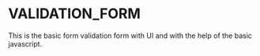# VALIDATION_FORM
This is the basic form validation form with UI and with the help of the basic javascript.
